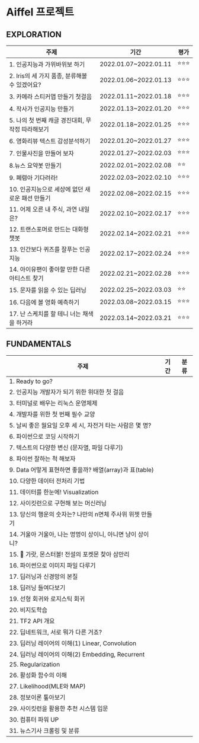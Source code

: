 # Aiffel 프로젝트

## EXPLORATION
|주제|기간|평가|
|---|----|---|
|1. 인공지능과 가위바위보 하기|2022.01.07~2022.01.11|⭐️⭐️⭐️|
|2. Iris의 세 가지 품종, 분류해볼 수 있겠어요?|2022.01.06~2022.01.13|⭐️⭐️⭐️|
|3. 카메라 스티커앱 만들기 첫걸음|2022.01.11~2022.01.18|⭐️⭐️⭐️|
|4. 작사가 인공지능 만들기|2022.01.13~2022.01.20|⭐️⭐️⭐️|
|5. 나의 첫 번째 캐글 경진대회, 무작정 따라해보기|2022.01.18~2022.01.25|⭐️⭐️⭐️|
|6. 영화리뷰 텍스트 감성분석하기|2022.01.20~2022.01.27|⭐️⭐️⭐️|
|7. 인물사진을 만들어 보자|2022.01.27~2022.02.03|⭐️⭐️⭐️|
|8.뉴스 요약봇 만들기|2022.02.01~2022.02.08|⭐️⭐️|
|9. 폐렴아 기다려라!|2022.02.03~2022.02.10|⭐️⭐️⭐️|
|10. 인공지능으로 세상에 없던 새로운 패션 만들기|2022.02.08~2022.02.15|⭐️⭐️⭐️|
|11. 어제 오른 내 주식, 과연 내일은?|2022.02.10~2022.02.17|⭐️⭐️⭐️|
|12. 트랜스포머로 만드는 대화형 챗봇|2022.02.14~2022.02.21|⭐️⭐️⭐️|
|13. 인간보다 퀴즈를 잘푸는 인공지능|2022.02.17~2022.02.24|⭐️⭐️⭐️|
|14. 아이유팬이 좋아할 만한 다른 아티스트 찾기|2022.02.21~2022.02.28|⭐️⭐️⭐️|
|15. 문자를 읽을 수 있는 딥러닝|2022.02.25~2022.03.03|⭐️⭐️|
|16. 다음에 볼 영화 예측하기|2022.03.08~2022.03.15|⭐️⭐️⭐️|
|17. 난 스케치를 할 테니 너는 채색을 하거라|2022.03.14~2022.03.21|⭐️⭐️⭐️|

## FUNDAMENTALS
|주제|기간|분류|
|---|----|---|
|1. Ready to go?|
|2. 인공지능 개발자가 되기 위한 위대한 첫 걸음|
|3. 터미널로 배우는 리눅스 운영체제|
|4. 개발자를 위한 첫 번째 필수 교양|
|5. 날씨 좋은 월요일 오후 세 시, 자전거 타는 사람은 몇 명?|
|6. 파이썬으로 코딩 시작하기|
|7. 텍스트의 다양한 변신 (문자열, 파일 다루기)|
|8. 파이썬 잘하는 척 해보자|
|9. Data 어떻게 표현하면 좋을까? 배열(array)과 표(table)|
|10. 다양한 데이터 전처리 기법|
|11. 데이터를 한눈에! Visualization|
|12. 사이킷런으로 구현해 보는 머신러닝|
|13. 당신의 행운의 숫자는? 나만의 n면체 주사위 위젯 만들기|
|14. 거울아 거울아, 나는 멍멍이 상이니, 아니면 냥이 상이니?|
|15. 🦄 가랏, 몬스터볼! 전설의 포켓몬 찾아 삼만리|
|16. 파이썬으로 이미지 파일 다루기|
|17. 딥러닝과 신경망의 본질|
|18. 딥러닝 들여다보기|
|19. 선형 회귀와 로지스틱 회귀|
|20. 비지도학습|
|21. TF2 API 개요|
|22. 딥네트워크, 서로 뭐가 다른 거죠?|
|23. 딥러닝 레이어의 이해(1) Linear, Convolution|
|24. 딥러닝 레이어의 이해(2) Embedding, Recurrent|
|25. Regularization|
|26. 활성화 함수의 이해|
|27. Likelihood(MLE와 MAP)|
|28. 정보이론 톺아보기|
|29. 사이킷런을 활용한 추천 시스템 입문|
|30. 컴퓨터 파워 UP|
|31. 뉴스기사 크롤링 및 분류|
